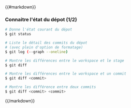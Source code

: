 {{#markdown}}
### Connaitre l'état du dépot (1/2)

```bash
# Donne l'état courant du dépot
$ git status
```

```bash
# Liste le détail des commits du dépot
# (avec plein d'option de formatage)
$ git log (--graph --oneline)
```

```bash
# Montre les différences entre le workspace et le stage
$ git diff

# Montre les différences entre le workspace et un commit
$ git diff <commit>

# Montre les différence entre deux commits
$ git diff <commit> <commit>
```

{{/markdown}}